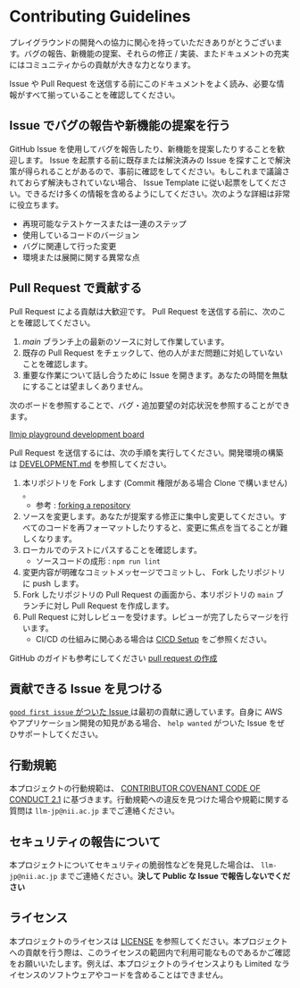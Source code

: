 # Contributing Guidelines

プレイグラウンドの開発への協力に関心を持っていただきありがとうございます。バグの報告、新機能の提案、それらの修正 / 実装、またドキュメントの充実にはコミュニティからの貢献が大きな力となります。

Issue や Pull Request を送信する前にこのドキュメントをよく読み、必要な情報がすべて揃っていることを確認してください。

## Issue でバグの報告や新機能の提案を行う

GitHub Issue を使用してバグを報告したり、新機能を提案したりすることを歓迎します。 Issue を起票する前に既存または解決済みの Issue を探すことで解決策が得られることがあるので、事前に確認をしてください。もしこれまで議論されておらず解決もされていない場合、  Issue Template に従い起票をしてください。できるだけ多くの情報を含めるようにしてください。次のような詳細は非常に役立ちます。

* 再現可能なテストケースまたは一連のステップ
* 使用しているコードのバージョン
* バグに関連して行った変更
* 環境または展開に関する異常な点

## Pull Request で貢献する

Pull Request による貢献は大歓迎です。 Pull Request を送信する前に、次のことを確認してください。

1. *main* ブランチ上の最新のソースに対して作業しています。
2. 既存の Pull Request をチェックして、他の人がまだ問題に対処していないことを確認します。
3. 重要な作業について話し合うために Issue を開きます。あなたの時間を無駄にすることは望ましくありません。

次のボードを参照することで、バグ・追加要望の対応状況を参照することができます。

[llmjp playground development board](https://github.com/orgs/llm-jp/projects/3)

Pull Request を送信するには、次の手順を実行してください。開発環境の構築は [DEVELOPMENT.md](docs/DEVELOPMENT.md) を参照してください。

1. 本リポジトリを Fork します (Commit 権限がある場合 Clone で構いません) 。
   * 参考 : [forking a repository](https://help.github.com/articles/fork-a-repo/)
2. ソースを変更します。あなたが提案する修正に集中し変更してください。すべてのコードを再フォーマットしたりすると、変更に焦点を当てることが難しくなります。
3. ローカルでのテストにパスすることを確認します。
   * ソースコードの成形 : `npm run lint`
4. 変更内容が明確なコミットメッセージでコミットし、 Fork したリポジトリに push します。
5. Fork したリポジトリの Pull Request の画面から、本リポジトリの `main` ブランチに対し Pull Request を作成します。
6. Pull Request に対しレビューを受けます。レビューが完了したらマージを行います。
   * CI/CD の仕組みに関心ある場合は [CICD Setup](./docs/CICD_SETUP.md) をご参照ください。

GitHub のガイドも参考にしてください [pull request の作成](https://docs.github.com/ja/pull-requests/collaborating-with-pull-requests/proposing-changes-to-your-work-with-pull-requests/creating-a-pull-request)

## 貢献できる Issue を見つける

[`good first issue` がついた Issue ](https://github.com/llm-jp/llm-jp-model-playground/labels/good%20first%20issue) は最初の貢献に適しています。自身に AWS やアプリケーション開発の知見がある場合、 `help wanted` がついた Issue をぜひサポートしてください。

## 行動規範

本プロジェクトの行動規範は、 [CONTRIBUTOR COVENANT CODE OF CONDUCT 2.1](https://www.contributor-covenant.org/version/2/1/code_of_conduct/) に基づきます。行動規範への違反を見つけた場合や規範に関する質問は `llm-jp@nii.ac.jp` までご連絡ください。

## セキュリティの報告について

本プロジェクトについてセキュリティの脆弱性などを発見した場合は、 `llm-jp@nii.ac.jp` までご連絡ください。**決して Public な Issue で報告しないでください**

## ライセンス

本プロジェクトのライセンスは [LICENSE](LICENSE) を参照してください。本プロジェクトへの貢献を行う際は、このライセンスの範囲内で利用可能なものであるかご確認をお願いいたします。例えば、本プロジェクトのライセンスよりも Limited なライセンスのソフトウェアやコードを含めることはできません。
